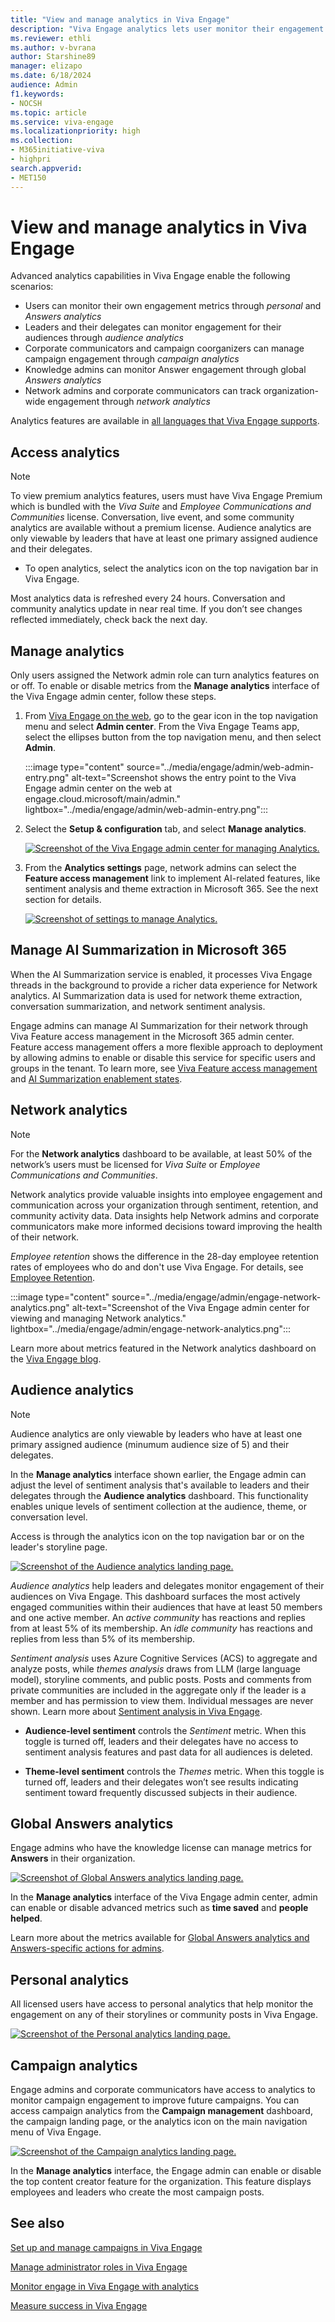 ```yaml
---
title: "View and manage analytics in Viva Engage"
description: "Viva Engage analytics lets user monitor their engagement metrics and leaders monitor engagement across the organization."
ms.reviewer: ethli
ms.author: v-bvrana
author: Starshine89
manager: elizapo
ms.date: 6/18/2024
audience: Admin
f1.keywords:
- NOCSH
ms.topic: article
ms.service: viva-engage
ms.localizationpriority: high
ms.collection:  
- M365initiative-viva
- highpri
search.appverid:
- MET150
---
```



# View and manage analytics in Viva Engage

Advanced analytics capabilities in Viva Engage enable the following scenarios:

- Users can monitor their own engagement metrics through _personal_ and _Answers analytics_
- Leaders and their delegates can monitor engagement for their audiences through _audience analytics_
- Corporate communicators and campaign coorganizers can manage campaign engagement through _campaign analytics_
- Knowledge admins can monitor Answer engagement through global _Answers analytics_
- Network admins and corporate communicators can track organization-wide engagement through _network analytics_

Analytics features are available in [all languages that Viva Engage supports](https://support.microsoft.com/en-us/office/which-languages-is-viva-engage-available-in-14dd5886-d48d-4d6d-a583-4273a2538540).

## Access analytics

>[!NOTE]
>To view premium analytics features, users must have Viva Engage Premium which is bundled with the _Viva Suite_ and _Employee Communications and Communities_ license. Conversation, live event, and some community analytics are available without a premium license. Audience analytics are only viewable by leaders that have at least one primary assigned audience and their delegates.

- To open analytics, select the analytics icon on the top navigation bar in Viva Engage.

Most analytics data is refreshed every 24 hours. Conversation and community analytics update in near real time. If you don’t see changes reflected immediately, check back the next day.

## Manage analytics

Only users assigned the Network admin role can turn analytics features on or off. To enable or disable metrics from the **Manage analytics** interface of the Viva Engage admin center, follow these steps.

1. From [Viva Engage on the web](https://engage.cloud.microsoft/main/admin), go to the gear icon in the top navigation menu and select **Admin center**. From the Viva Engage Teams app, select the ellipses button from the top navigation menu, and then select **Admin**.

    :::image type="content" source="../media/engage/admin/web-admin-entry.png" alt-text="Screenshot shows the entry point to the Viva Engage admin center on the web at engage.cloud.microsoft/main/admin." lightbox="../media/engage/admin/web-admin-entry.png":::

2. Select the **Setup & configuration** tab, and select **Manage analytics**.

   [![Screenshot of the Viva Engage admin center for managing Analytics.](/Viva/media/engage/admin/manage-analytics-eac.png)](/Viva/media/engage/admin/manage-analytics-eac.png#lightbox)

3. From the **Analytics settings** page, network admins can select the **Feature access management** link to implement AI-related features, like sentiment analysis and theme extraction in Microsoft 365. See the next section for details.

   [![Screenshot of settings to manage Analytics.](/Viva/media/engage/admin/analytics-admin-settings.png)](/Viva/media/engage/admin/analytics-admin-settings.png#lightbox)


## Manage AI Summarization in Microsoft 365

When the AI Summarization service is enabled, it processes Viva Engage threads in the background to provide a richer data experience for Network analytics. AI Summarization data is used for network theme extraction, conversation summarization, and network sentiment analysis.

Engage admins can manage AI Summarization for their network through Viva Feature access management in the Microsoft 365 admin center. Feature access management offers a more flexible approach to deployment by allowing admins to enable or disable this service for specific users and groups in the tenant. To learn more, see [Viva Feature access management](/viva/feature-access-management) and [AI Summarization enablement states](/viva/engage/engage-ai-summarization).

## Network analytics

>[!NOTE] 
>For the **Network analytics** dashboard to be available, at least 50% of the network’s users must be licensed for _Viva Suite_ or _Employee Communications and Communities_.

Network analytics provide valuable insights into employee engagement and communication across your organization through sentiment, retention, and community activity data. Data insights help Network admins and corporate communicators make more informed decisions toward improving the health of their network.

*Employee retention* shows the difference in the 28-day employee retention rates of employees who do and don't use Viva Engage. For details, see [Employee Retention](/purview/retention-policies-viva-engage).

:::image type="content" source="../media/engage/admin/engage-network-analytics.png" alt-text="Screenshot of the Viva Engage admin center for viewing and managing Network analytics." lightbox="../media/engage/admin/engage-network-analytics.png":::

Learn more about metrics featured in the Network analytics dashboard on the [Viva Engage blog](https://techcommunity.microsoft.com/t5/viva-engage-blog/network-analytics-available-now-in-viva-engage/ba-p/4030771).

## Audience analytics  

>[!NOTE]
>Audience analytics are only viewable by leaders who have at least one primary assigned audience (minumum audience size of 5) and their delegates.

In the **Manage analytics** interface shown earlier, the Engage admin can adjust the level of sentiment analysis that's available to leaders and their delegates through the **Audience analytics** dashboard. This functionality enables unique levels of sentiment collection at the audience, theme, or conversation level.

Access is through the analytics icon on the top navigation bar or on the leader's storyline page.

[![Screenshot of the Audience analytics landing page.](/Viva/media/engage/admin/audience-analytics.png)](/Viva/media/engage/admin/audience-analytics.png#lightbox)

*Audience analytics* help leaders and delegates monitor engagement of their audiences on Viva Engage. This dashboard surfaces the most actively engaged communities within their audiences that have at least 50 members and one active member. An _active community_ has reactions and replies from at least 5% of its membership. An _idle community_ has reactions and replies from less than 5% of its membership.

*Sentiment analysis* uses Azure Cognitive Services (ACS) to aggregate and analyze posts, while *themes analysis* draws from LLM (large language model), storyline comments, and public posts. Posts and comments from private communities are included in the aggregate only if the leader is a member and has permission to view them. Individual messages are never shown. Learn more about [Sentiment analysis in Viva Engage](https://support.microsoft.com/en-us/topic/sentiment-and-theme-analysis-in-viva-engage-065c3355-d156-4bf8-afdb-663b0724befd).

- **Audience-level sentiment** controls the *Sentiment* metric. When this toggle is turned off, leaders and their delegates have no access to sentiment analysis features and past data for all audiences is deleted.

- **Theme-level sentiment** controls the *Themes* metric. When this toggle is turned off, leaders and their delegates won’t see results indicating sentiment toward frequently discussed subjects in their audience.

## Global Answers analytics

Engage admins who have the knowledge license can manage metrics for **Answers** in their organization.

[![Screenshot of Global Answers analytics landing page.](/Viva/media/engage/admin/global-answers-analytics.png)](/Viva/media/engage/admin/global-answers-analytics.png#lightbox)

In the **Manage analytics** interface of the Viva Engage admin center, admin can enable or disable advanced metrics such as **time saved** and **people helped**.  

Learn more about the metrics available for [Global Answers analytics and Answers-specific actions for admins](/Viva/engage/eac-answers-admin-scenarios).

## Personal analytics  

All licensed users have access to personal analytics that help monitor the engagement on any of their storylines or community posts in Viva Engage.

[![Screenshot of the Personal analytics landing page.](/Viva/media/engage/admin/personal-analytics-admin.png)](/Viva/media/engage/admin/personal-analytics-admin.png#lightbox)

## Campaign analytics  

Engage admins and corporate communicators have access to analytics to monitor campaign engagement to improve future campaigns. You can access campaign analytics from the **Campaign management** dashboard, the campaign landing page, or the analytics icon on the main navigation menu of Viva Engage.

[![Screenshot of the Campaign analytics landing page.](/Viva/media/engage/admin/campaign-analytics.png)](/Viva/media/engage/admin/campaign-analytics.png#lightbox)

In the **Manage analytics** interface, the Engage admin can enable or disable the top content creator feature for the organization. This feature displays employees and leaders who create the most campaign posts.

## See also

[Set up and manage campaigns in Viva Engage](/viva/engage/campaigns)

[Manage administrator roles in Viva Engage](/viva/engage/eac-key-admin-roles-permissions)

[Monitor engage in Viva Engage with analytics](https://support.microsoft.com/en-us/office/view-insights-about-questions-and-answers-in-viva-engage-fcde33cf-ee3f-4cc8-aa47-c6d0f3fc5dc0?storagetype=live)

[Measure success in Viva Engage](https://support.microsoft.com/en-us/office/measure-success-in-viva-engage-f6047dff-8dc3-4d1e-a939-617e02211f3e?storagetype=live)
